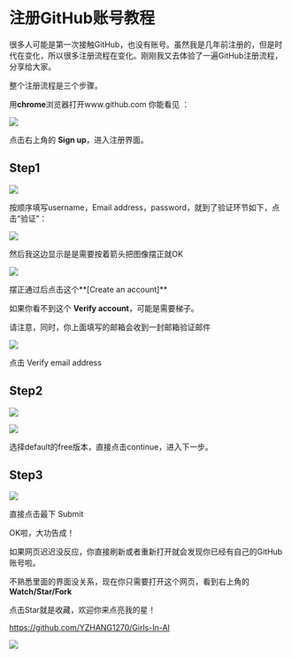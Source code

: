 # 注册GitHub账号教程

很多人可能是第一次接触GitHub，也没有账号。虽然我是几年前注册的，但是时代在变化，所以很多注册流程在变化。刚刚我又去体验了一遍GitHub注册流程，分享给大家。

整个注册流程是三个步骤。

用**chrome**浏览器打开www.github.com 你能看见 ：

![](https://github.com/YZHANG1270/Girls-In-AI/blob/master/others/pics/tools/github/signup/002.png?raw=true)

点击右上角的 **Sign up**，进入注册界面。



## Step1

![](https://github.com/YZHANG1270/Girls-In-AI/blob/master/others/pics/tools/github/signup/001.png?raw=true)

按顺序填写username，Email address，password，就到了验证环节如下，点击“验证”：

![](https://github.com/YZHANG1270/Girls-In-AI/blob/master/others/pics/tools/github/signup/step1-1.png?raw=true)

然后我这边显示是是需要按着箭头把图像摆正就OK

![](https://github.com/YZHANG1270/Girls-In-AI/blob/master/others/pics/tools/github/signup/step1.png?raw=true)

摆正通过后点击这个**[Create an account]**

如果你看不到这个 **Verify account**，可能是需要梯子。

请注意，同时，你上面填写的邮箱会收到一封邮箱验证邮件

![](https://github.com/YZHANG1270/Girls-In-AI/blob/master/others/pics/tools/github/signup/email.png?raw=true)

点击 Verify email address



## Step2

![](https://github.com/YZHANG1270/Girls-In-AI/blob/master/others/pics/tools/github/signup/step2-1.png?raw=true)

![](https://github.com/YZHANG1270/Girls-In-AI/blob/master/others/pics/tools/github/signup/step2.png?raw=true)

选择default的free版本，直接点击continue，进入下一步。



## Step3

![](https://github.com/YZHANG1270/Girls-In-AI/blob/master/others/pics/tools/github/signup/step3.png?raw=true)

直接点击最下 Submit

OK啦，大功告成！



如果网页迟迟没反应，你直接刷新或者重新打开就会发现你已经有自己的GitHub账号啦。

不熟悉里面的界面没关系，现在你只需要打开这个网页，看到右上角的 **Watch/Star/Fork**

点击Star就是收藏，欢迎你来点亮我的星！

https://github.com/YZHANG1270/Girls-In-AI

![](https://github.com/YZHANG1270/Girls-In-AI/blob/master/others/pics/sign_up_github/star.png?raw=true)

